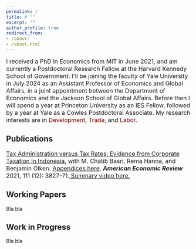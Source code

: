 ```yaml
---
permalink: /
title: # ""
excerpt: ""
author_profile: true
redirect_from: 
- /about/
- /about.html
---
```

<font size="-0.5">
I received a PhD in Economics from MIT in June 2021, and am currently a Postdoctoral Research Fellow at the Harvard Kennedy School of Government.
</font>

<font size="-0.5">
I'll be joining the faculty of Yale University in July 2024 as an Assistant Professor of Economics and Global Affairs, in a joint appointment between the Department of Economics and the Jackson School of Global Affairs. Before then I will spend a year at Princeton University as an IES Fellow, followed by a year at Yale as a Cowles Postdoctoral Associate.
</font>
  
<font size="-0.5">
My research interests are in <span style="color:maroon">Development</span>, <span style="color:maroon">Trade</span>, and <span style="color:maroon">Labor</span>.
</font>


Publications
--
<font size="-0.5">
<a href="https://mayarapfs.github.io/files/MTO_ms_AER.pdf" target="_blank">Tax Administration versus Tax Rates: Evidence from Corporate Taxation in Indonesia</a>, with M. Chatib Basri, Rema Hanna, and Benjamin Olken. <a href="https://mayarapfs.github.io/files/MTO_appendix.pdf" target="_blank">Appendices here</a>. <b><em>American Economic Review</em></b> 2021, 111 (12): 3827-71.<a href="https://www.youtube.com/watch?v=g7uTn51kI14" target="_blank"> Summary video here.</a>
</font>

Working Papers
--
Bla bla

Work in Progress
--
Bla bla
